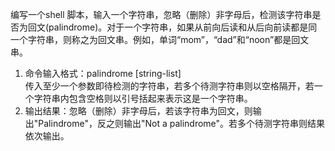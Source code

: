 编写一个shell 脚本，输入一个字符串，忽略（删除）非字母后，检测该字符串是否为回文(palindrome)。对于一个字符串，如果从前向后读和从后向前读都是同一个字符串，则称之为回文串。例如，单词“mom”，“dad”和“noon”都是回文串。  
1. 命令输入格式：palindrome [string-list]  
传入至少一个参数即待检测的字符串，若多个待测字符串则以空格隔开，若一个字符串内包含空格则以引号括起来表示这是一个字符串。  
2. 输出结果：忽略（删除）非字母后，若该字符串为回文，则输出"Palindrome"，反之则输出"Not a palindrome"。若多个待测字符串则结果依次输出。  